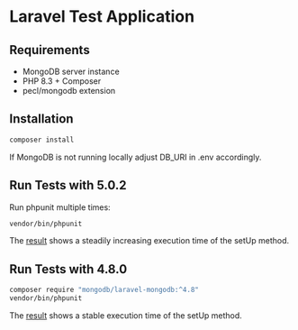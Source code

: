 # Laravel Test Application

## Requirements

- MongoDB server instance
- PHP 8.3 + Composer
- pecl/mongodb extension

## Installation

```bash
composer install
```

If MongoDB is not running locally adjust DB_URI in .env accordingly.

## Run Tests with 5.0.2

Run phpunit multiple times:

```bash
vendor/bin/phpunit
```

The [result](./phpunit-output-v5.0.2.txt) shows a steadily increasing execution time of the setUp method.

## Run Tests with 4.8.0

```bash
composer require "mongodb/laravel-mongodb:^4.8"
vendor/bin/phpunit
```

The [result](./phpunit-output-v4.8.0.txt) shows a stable execution time of the setUp method.

